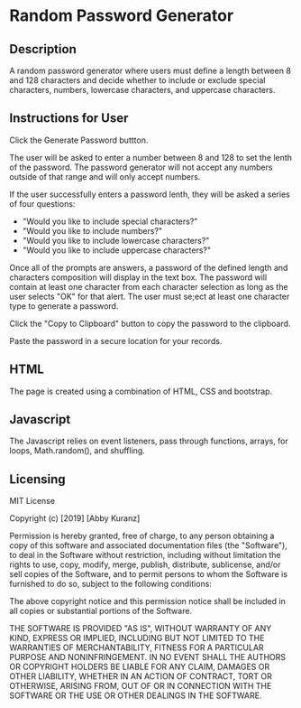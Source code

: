 # Random Password Generator

## Description
A random password generator where users must define a length between 8 and 128 characters and decide whether to include or exclude special characters, numbers, lowercase characters, and uppercase characters.


## Instructions for User
Click the Generate Password buttton.

The user will be asked to enter a number between 8 and 128 to set the lenth of the password. The password generator will not accept any numbers outside of that range and will only accept numbers. 

If the user successfully enters a password lenth, they will be asked a series of four questions: 
* "Would you like to include special characters?"
* "Would you like to include numbers?"
* "Would you like to include lowercase characters?"
* "Would you like to include uppercase characters?"

Once all of the prompts are answers, a password of the defined length and characters composition will display in the text box. The password will contain at least one character from each character selection as long as the user selects "OK" for that alert. The user must se;ect at least one character type to generate a password.

Click the "Copy to Clipboard" button to copy the password to the clipboard. 

Paste the password in a secure location for your records.


## HTML
The page is created using a combination of HTML, CSS and bootstrap. 


## Javascript 
The Javascript relies on event listeners, pass through functions, arrays, for loops, Math.random(), and shuffling. 


## Licensing 
MIT License

Copyright (c) [2019] [Abby Kuranz]

Permission is hereby granted, free of charge, to any person obtaining a copy
of this software and associated documentation files (the "Software"), to deal
in the Software without restriction, including without limitation the rights
to use, copy, modify, merge, publish, distribute, sublicense, and/or sell
copies of the Software, and to permit persons to whom the Software is
furnished to do so, subject to the following conditions:

The above copyright notice and this permission notice shall be included in all
copies or substantial portions of the Software.

THE SOFTWARE IS PROVIDED "AS IS", WITHOUT WARRANTY OF ANY KIND, EXPRESS OR
IMPLIED, INCLUDING BUT NOT LIMITED TO THE WARRANTIES OF MERCHANTABILITY,
FITNESS FOR A PARTICULAR PURPOSE AND NONINFRINGEMENT. IN NO EVENT SHALL THE
AUTHORS OR COPYRIGHT HOLDERS BE LIABLE FOR ANY CLAIM, DAMAGES OR OTHER
LIABILITY, WHETHER IN AN ACTION OF CONTRACT, TORT OR OTHERWISE, ARISING FROM,
OUT OF OR IN CONNECTION WITH THE SOFTWARE OR THE USE OR OTHER DEALINGS IN THE
SOFTWARE.
